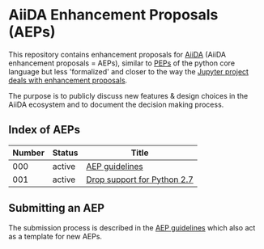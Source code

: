 # AiiDA Enhancement Proposals (AEPs)

This repository contains enhancement proposals for [AiiDA](www.aiida.net) (AiiDA
enhancement proposals = AEPs), similar to
[PEPs](https://www.python.org/dev/peps/) of the python core language but
less 'formalized' and closer to the way the [Jupyter project deals
with enhancement proposals](https://github.com/jupyter/enhancement-proposals).

The purpose is to publicly discuss new features & design choices in the AiiDA
ecosystem and to document the decision making process.


## Index of AEPs 

| Number | Status           | Title                                                            |
|--------|------------------|------------------------------------------------------------------|
| 000    | active           | [AEP guidelines](000_aep_guidelines/readme.md)                   | 
| 001    | active           | [Drop support for Python 2.7](001_drop_python2/)                 |

## Submitting an AEP
The submission process is described in the [AEP guidelines](000_aep_guidelines/readme.md) which also act as a template for new AEPs. 
